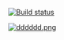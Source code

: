 [![Build status](https://ci.appveyor.com/api/projects/status/1v8rri2tjsy5c2ff?svg=true)](https://ci.appveyor.com/project/Magik3a/designandprint)

[![dddddd.png](https://s10.postimg.org/5dwkhw3qh/dddddd.png)](https://magik3a.github.io/DesignAndPrint/)

